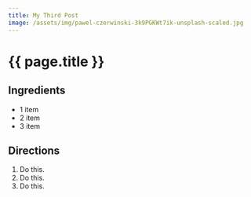 ```yaml
---
title: My Third Post
image: /assets/img/pawel-czerwinski-3k9PGKWt7ik-unsplash-scaled.jpg
---
```


# {{ page.title }}

## Ingredients

- 1 item
- 2 item
- 3 item

## Directions

1. Do this.
1. Do this.
1. Do this.